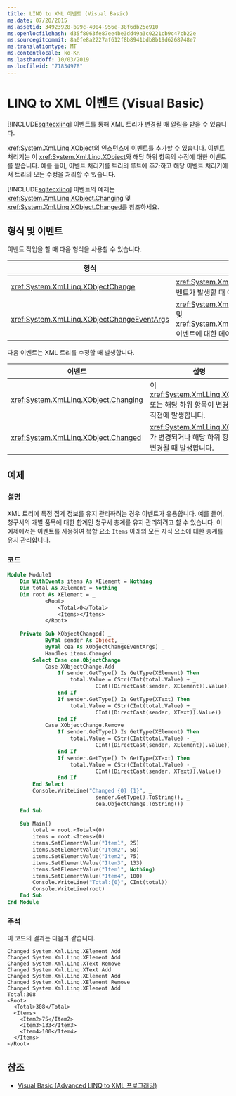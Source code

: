 ```yaml
---
title: LINQ to XML 이벤트 (Visual Basic)
ms.date: 07/20/2015
ms.assetid: 34923928-b99c-4004-956e-38f6db25e910
ms.openlocfilehash: d35f8063fe87ee4be3dd49a3c0221cb9c47cb22e
ms.sourcegitcommit: 8a0fe8a2227af612f8b8941bdb8b19d6268748e7
ms.translationtype: MT
ms.contentlocale: ko-KR
ms.lasthandoff: 10/03/2019
ms.locfileid: "71834978"
---
```

# <a name="linq-to-xml-events-visual-basic"></a>LINQ to XML 이벤트 (Visual Basic)
[!INCLUDE[sqltecxlinq](~/includes/sqltecxlinq-md.md)] 이벤트를 통해 XML 트리가 변경될 때 알림을 받을 수 있습니다.  
  
 <xref:System.Xml.Linq.XObject>의 인스턴스에 이벤트를 추가할 수 있습니다. 이벤트 처리기는 이 <xref:System.Xml.Linq.XObject>와 해당 하위 항목의 수정에 대한 이벤트를 받습니다. 예를 들어, 이벤트 처리기를 트리의 루트에 추가하고 해당 이벤트 처리기에서 트리의 모든 수정을 처리할 수 있습니다.  
  
 [!INCLUDE[sqltecxlinq](~/includes/sqltecxlinq-md.md)] 이벤트의 예제는 <xref:System.Xml.Linq.XObject.Changing> 및 <xref:System.Xml.Linq.XObject.Changed>를 참조하세요.  
  
## <a name="types-and-events"></a>형식 및 이벤트  
 이벤트 작업을 할 때 다음 형식을 사용할 수 있습니다.  
  
|형식|설명|  
|----------|-----------------|  
|<xref:System.Xml.Linq.XObjectChange>|<xref:System.Xml.Linq.XObject>에 대한 이벤트가 발생할 때 이벤트 형식을 지정합니다.|  
|<xref:System.Xml.Linq.XObjectChangeEventArgs>|<xref:System.Xml.Linq.XObject.Changing> 및 <xref:System.Xml.Linq.XObject.Changed> 이벤트에 대한 데이터를 제공합니다.|  
  
 다음 이벤트는 XML 트리를 수정할 때 발생합니다.  
  
|이벤트|설명|  
|-----------|-----------------|  
|<xref:System.Xml.Linq.XObject.Changing>|이 <xref:System.Xml.Linq.XObject> 또는 해당 하위 항목이 변경되기 직전에 발생합니다.|  
|<xref:System.Xml.Linq.XObject.Changed>|<xref:System.Xml.Linq.XObject>가 변경되거나 해당 하위 항목이 변경될 때 발생합니다.|  
  
## <a name="example"></a>예제  
  
### <a name="description"></a>설명  
 XML 트리에 특정 집계 정보를 유지 관리하려는 경우 이벤트가 유용합니다. 예를 들어, 청구서의 개별 품목에 대한 합계인 청구서 총계를 유지 관리하려고 할 수 있습니다. 이 예제에서는 이벤트를 사용하여 복합 요소 `Items` 아래의 모든 자식 요소에 대한 총계를 유지 관리합니다.  
  
### <a name="code"></a>코드  
  
```vb  
Module Module1  
    Dim WithEvents items As XElement = Nothing  
    Dim total As XElement = Nothing  
    Dim root As XElement = _  
            <Root>  
                <Total>0</Total>  
                <Items></Items>  
            </Root>  
  
    Private Sub XObjectChanged( _  
            ByVal sender As Object, _  
            ByVal cea As XObjectChangeEventArgs) _  
            Handles items.Changed  
        Select Case cea.ObjectChange  
            Case XObjectChange.Add  
                If sender.GetType() Is GetType(XElement) Then  
                    total.Value = CStr(CInt(total.Value) + _  
                            CInt((DirectCast(sender, XElement)).Value))  
                End If  
                If sender.GetType() Is GetType(XText) Then  
                    total.Value = CStr(CInt(total.Value) + _  
                            CInt((DirectCast(sender, XText)).Value))  
                End If  
            Case XObjectChange.Remove  
                If sender.GetType() Is GetType(XElement) Then  
                    total.Value = CStr(CInt(total.Value) - _  
                            CInt((DirectCast(sender, XElement)).Value))  
                End If  
                If sender.GetType() Is GetType(XText) Then  
                    total.Value = CStr(CInt(total.Value) - _  
                            CInt((DirectCast(sender, XText)).Value))  
                End If  
        End Select  
        Console.WriteLine("Changed {0} {1}", _  
                            sender.GetType().ToString(), _  
                            cea.ObjectChange.ToString())  
    End Sub  
  
    Sub Main()  
        total = root.<Total>(0)  
        items = root.<Items>(0)  
        items.SetElementValue("Item1", 25)  
        items.SetElementValue("Item2", 50)  
        items.SetElementValue("Item2", 75)  
        items.SetElementValue("Item3", 133)  
        items.SetElementValue("Item1", Nothing)  
        items.SetElementValue("Item4", 100)  
        Console.WriteLine("Total:{0}", CInt(total))  
        Console.WriteLine(root)  
    End Sub  
End Module  
```  
  
### <a name="comments"></a>주석  
 이 코드의 결과는 다음과 같습니다.  
  
```console  
Changed System.Xml.Linq.XElement Add  
Changed System.Xml.Linq.XElement Add  
Changed System.Xml.Linq.XText Remove  
Changed System.Xml.Linq.XText Add  
Changed System.Xml.Linq.XElement Add  
Changed System.Xml.Linq.XElement Remove  
Changed System.Xml.Linq.XElement Add  
Total:308  
<Root>  
  <Total>308</Total>  
  <Items>  
    <Item2>75</Item2>  
    <Item3>133</Item3>  
    <Item4>100</Item4>  
  </Items>  
</Root>  
```  
  
## <a name="see-also"></a>참조

- [Visual Basic (Advanced LINQ to XML 프로그래밍)](../../../../visual-basic/programming-guide/concepts/linq/advanced-linq-to-xml-programming.md)
